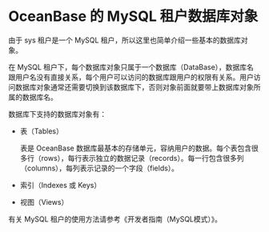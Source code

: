 OceanBase 的 MySQL 租户数据库对象 
==============================================



由于 sys 租户是一个 MySQL 租户，所以这里也简单介绍一些基本的数据库对象。 

在 MySQL 租户下，每个数据库对象只属于一个数据库（DataBase），数据库名跟用户名没有直接关系，每个用户可以访问的数据库跟用户的权限有关系。用户访问数据库对象通常还需要切换到该数据库下，否则对象前面就要带上数据库对象所属的数据库名。

数据库下支持的数据库对象有：

* 表（Tables）

  表是 OceanBase 数据库最基本的存储单元，容纳用户的数据。每个表包含很多行（rows），每行表示独立的数据记录（records）。每一行包含很多列（columns），每列表示记录的一个字段（fields）。
  




<!-- -->

* 索引（Indexes 或 Keys）

  

* 视图（Views）

  




有关 MySQL 租户的使用方法请参考《开发者指南（MySQL模式）》。
